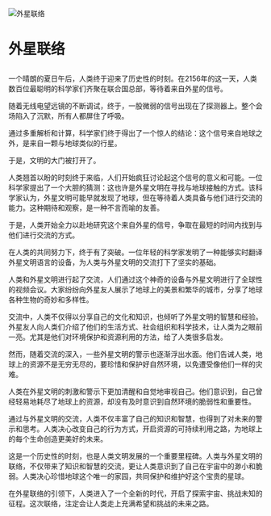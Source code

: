 ![外星联络](/images/chapter.6.section.3.image.1.png)

# 外星联络


##

一个晴朗的夏日午后，人类终于迎来了历史性的时刻。在2156年的这一天，人类数百位最聪明的科学家们齐聚在联合国总部，等待着来自外星的信号。

随着无线电望远镜的不断调试，终于，一股微弱的信号出现在了探测器上。整个会场陷入了沉默，所有人都屏住了呼吸。

通过多重解析和计算，科学家们终于得出了一个惊人的结论：这个信号来自地球之外，是来自一颗与地球类似的行星。

于是，文明的大门被打开了。

人类翘首以盼的时刻终于来临，人们开始疯狂讨论起这个信号的意义和可能。一位科学家提出了一个大胆的猜测：这也许是外星文明在寻找与地球接触的方式。该科学家认为，外星文明可能早就发现了地球，但在等待着人类具备与他们进行交流的能力。这种期待和观察，是一种不言而喻的友善。

于是，人类开始全力以赴地研究这个来自外星的信号，争取在最短的时间内找到与他们进行交流的方式。

在人类的共同努力下，终于有了突破。一位年轻的科学家发明了一种能够实时翻译外星文明语言的设备，为人类与外星文明的交流打下了坚实的基础。

人类和外星文明进行起了交流，人们通过这个神奇的设备与外星文明进行了全球性的视频会议。大家纷纷向外星友人展示了地球上的美景和繁华的城市，分享了地球各种生物的奇妙和多样性。

交流中，人类不仅得以分享自己的文化和知识，也倾听了外星文明的智慧和经验。外星友人向人类们介绍了他们的生活方式、社会组织和科学技术，让人类为之眼前一亮。尤其是他们对环境保护和资源利用的方法，给了人类很多启发。

然而，随着交流的深入，一些外星文明的警示也逐渐浮出水面。他们告诫人类，地球上的资源不是无穷无尽的，要珍惜和保护好自然环境，以免遭受像他们一样的灾难。

人类在外星文明的刺激和警示下更加清醒和自觉地审视自己。他们意识到，自己曾经轻易地耗尽了地球上的资源，却没有及时意识到自然环境的脆弱性和重要性。

通过与外星文明的交流，人类不仅丰富了自己的知识和智慧，也得到了对未来的警示和思考。人类决心改变自己的行为方式，开启资源的可持续利用之路，为地球上的每个生命创造更美好的未来。

这是一个历史性的时刻，也是人类文明发展的一个重要里程碑。人类与外星文明的联络，不仅带来了知识和智慧的交流，更让人类意识到了自己在宇宙中的渺小和脆弱。人类决心珍惜地球这个唯一的家园，共同保护和维护好这个宝贵的星球。

在外星联络的引领下，人类进入了一个全新的时代，开启了探索宇宙、挑战未知的征程。这次联络，注定会让人类走上充满希望和挑战的未来之路。


